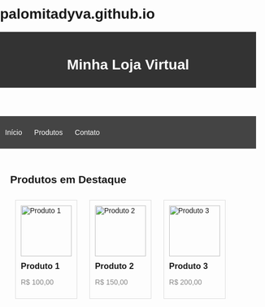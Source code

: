 # palomitadyva.github.io
<!DOCTYPE html>
<html lang="pt-BR">
<head>
  <meta charset="UTF-8">
  <meta name="viewport" content="width=device-width, initial-scale=1.0">
  <title>Loja Virtual</title>
  <style>
    body {
      font-family: Arial, sans-serif;
      margin: 0;
      padding: 0;
    }
    header {
      background-color: #333;
      color: white;
      padding: 10px;
      text-align: center;
    }
    nav {
      background-color: #444;
      padding: 10px;
    }
    nav ul {
      list-style: none;
      padding: 0;
    }
    nav ul li {
      display: inline;
      margin-right: 20px;
    }
    nav ul li a {
      color: white;
      text-decoration: none;
    }
    .container {
      padding: 20px;
    }
    .product {
      border: 1px solid #ddd;
      padding: 10px;
      margin: 10px;
      display: inline-block;
    }
    .product img {
      width: 100px;
      height: 100px;
    }
    .product h3 {
      margin: 10px 0;
    }
    .product p {
      color: #888;
    }
  </style>
</head>
<body>

  <header>
    <h1>Minha Loja Virtual</h1>
  </header>

  <nav>
    <ul>
      <li><a href="#">Início</a></li>
      <li><a href="#">Produtos</a></li>
      <li><a href="#">Contato</a></li>
    </ul>
  </nav>

  <div class="container">
    <h2>Produtos em Destaque</h2>
    <div class="product">
      <img src="produto1.jpg" alt="Produto 1">
      <h3>Produto 1</h3>
      <p>R$ 100,00</p>
    </div>
    <div class="product">
      <img src="produto2.jpg" alt="Produto 2">
      <h3>Produto 2</h3>
      <p>R$ 150,00</p>
    </div>
    <div class="product">
      <img src="produto3.jpg" alt="Produto 3">
      <h3>Produto 3</h3>
      <p>R$ 200,00</p>
    </div>
  </div>

</body>
</html>

